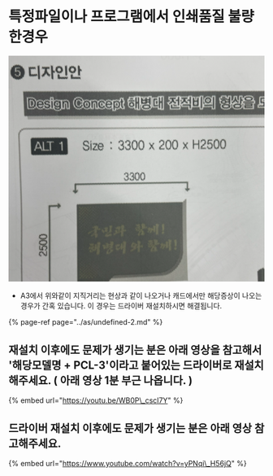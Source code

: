 # 특정파일이나 프로그램에서 인쇄품질 불량한경우

![&#xCD9C;&#xB825;&#xBB3C; &#xC774;&#xC0C1;](../../.gitbook/assets/.png%20%2811%29.png)

* A3에서 위와같이 지직거리는 현상과 같이 나오거나 캐드에서만 해당증상이 나오는 경우가 간혹 있습니다. 이 경우는 드라이버 재설치하시면 해결됩니다.

{% page-ref page="../as/undefined-2.md" %}

## 재설치 이후에도 문제가 생기는 분은 아래 영상을 참고해서 '해당모델명 + PCL-3'이라고 붙어있는 드라이버로 재설치 해주세요. \( 아래 영상 1분 부근 나옵니다. \)

{% embed url="https://youtu.be/WB0P\_cscI7Y" %}

## 드라이버 재설치 이후에도 문제가 생기는 분은 아래 영상 참고해주세요.

{% embed url="https://www.youtube.com/watch?v=yPNqi\_H56jQ" %}




